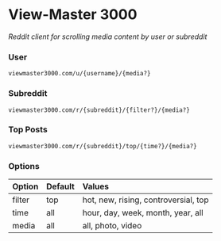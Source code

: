 # View-Master 3000

_Reddit client for scrolling media content by user or subreddit_

### User

```url
viewmaster3000.com/u/{username}/{media?}
```

### Subreddit

```url
viewmaster3000.com/r/{subreddit}/{filter?}/{media?}
```

### Top Posts

```url
viewmaster3000.com/r/{subreddit}/top/{time?}/{media?}
```

### Options

<table>
  <thead>
    <tr>
      <th align="left">Option</th>
      <th align="left">Default</th>
      <th align="left">Values</th>
    </tr>
  </thead>
  <tbody>
    <tr>
      <td valign="top">filter</td>
      <td valign="top">top</td>
      <td valign="top">hot, new, rising, controversial, top</td>
    </tr>
    <tr>
      <td valign="top">time</td>
      <td valign="top">all</td>
      <td valign="top">hour, day, week, month, year, all</td>
    </tr>
    <tr>
      <td valign="top">media</td>
      <td valign="top">all</td>
      <td valign="top">all, photo, video</td>
    </tr>
  </tbody>
</table>

